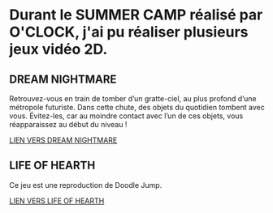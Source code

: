 # Durant le SUMMER CAMP réalisé par O'CLOCK, j'ai pu réaliser plusieurs jeux vidéo 2D.

## DREAM NIGHTMARE

Retrouvez-vous en train de tomber d’un gratte-ciel, au plus profond d’une métropole futuriste.
Dans cette chute, des objets du quotidien tombent avec vous. Évitez-les, car au moindre contact avec l’un de ces objets, vous réapparaissez au début du niveau !

[LIEN VERS DREAM NIGHTMARE](https://a-rthuuur.itch.io/nightmare)


## LIFE OF HEARTH

Ce jeu est une reproduction de Doodle Jump.

[LIEN VERS LIFE OF HEARTH](https://a-rthuuur.itch.io/life-of-hearth)
